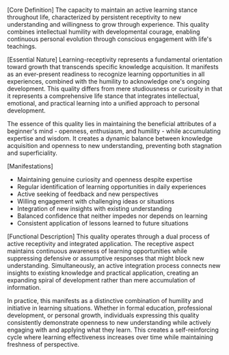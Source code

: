 [Core Definition]
The capacity to maintain an active learning stance throughout life, characterized by persistent receptivity to new understanding and willingness to grow through experience. This quality combines intellectual humility with developmental courage, enabling continuous personal evolution through conscious engagement with life's teachings.

[Essential Nature]
Learning-receptivity represents a fundamental orientation toward growth that transcends specific knowledge acquisition. It manifests as an ever-present readiness to recognize learning opportunities in all experiences, combined with the humility to acknowledge one's ongoing development. This quality differs from mere studiousness or curiosity in that it represents a comprehensive life stance that integrates intellectual, emotional, and practical learning into a unified approach to personal development.

The essence of this quality lies in maintaining the beneficial attributes of a beginner's mind - openness, enthusiasm, and humility - while accumulating expertise and wisdom. It creates a dynamic balance between knowledge acquisition and openness to new understanding, preventing both stagnation and superficiality.

[Manifestations]
- Maintaining genuine curiosity and openness despite expertise
- Regular identification of learning opportunities in daily experiences
- Active seeking of feedback and new perspectives
- Willing engagement with challenging ideas or situations
- Integration of new insights with existing understanding
- Balanced confidence that neither impedes nor depends on learning
- Consistent application of lessons learned to future situations

[Functional Description]
This quality operates through a dual process of active receptivity and integrated application. The receptive aspect maintains continuous awareness of learning opportunities while suppressing defensive or assumptive responses that might block new understanding. Simultaneously, an active integration process connects new insights to existing knowledge and practical application, creating an expanding spiral of development rather than mere accumulation of information.

In practice, this manifests as a distinctive combination of humility and initiative in learning situations. Whether in formal education, professional development, or personal growth, individuals expressing this quality consistently demonstrate openness to new understanding while actively engaging with and applying what they learn. This creates a self-reinforcing cycle where learning effectiveness increases over time while maintaining freshness of perspective.